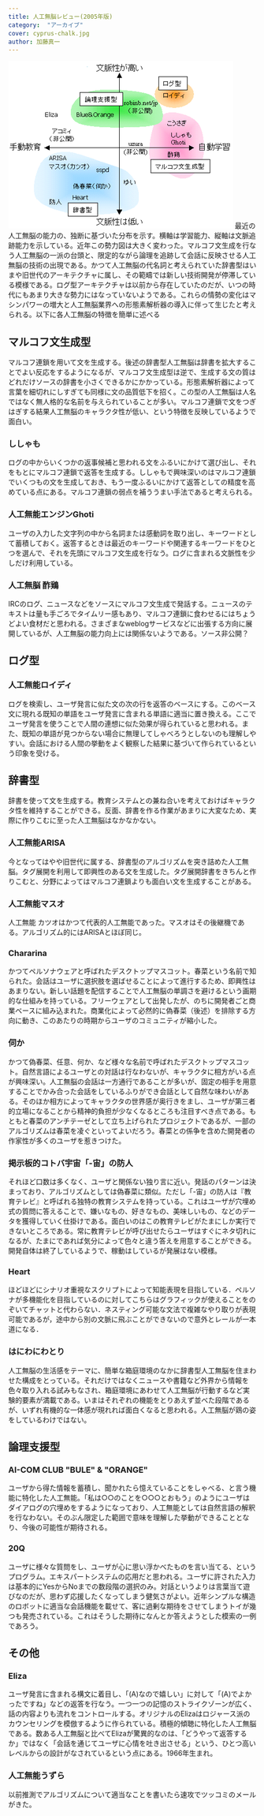 ```yaml
---
title: 人工無脳レビュー(2005年版)
category:  "アーカイブ"
cover: cyprus-chalk.jpg
author: 加藤真一
---
```


![人工無脳チャート](./munochart.gif)
最近の人工無脳の能力の、独断に基づいた分布を示す。横軸は学習能力、縦軸は文脈追跡能力を示している。近年この勢力図は大きく変わった。マルコフ文生成を行なう人工無脳の一派の台頭と、限定的ながら論理を追跡して会話に反映させる人工無脳の技術の出現である。かつて人工無脳の代名詞と考えられていた辞書型はいまや旧世代のアーキテクチャに属し、その範疇では新しい技術開発が停滞している模様である。ログ型アーキテクチャは以前から存在していたのだが、いつの時代にもあまり大きな勢力にはなっていないようである。これらの情勢の変化はマシンパワーの増大と人工無脳業界への形態素解析器の導入に伴って生じたと考えられる。以下に各人工無脳の特徴を簡単に述べる 

## マルコフ文生成型

マルコフ連鎖を用いて文を生成する。後述の辞書型人工無脳は辞書を拡大することでよい反応をするようになるが、マルコフ文生成型は逆で、生成する文の質はどれだけソースの辞書を小さくできるかにかかっている。形態素解析器によって言葉を細切れにしすぎても同様に文の品質低下を招く。この型の人工無脳は人名ではなく無人格的な名前を与えられていることが多い。マルコフ連鎖で文をつぎはぎする結果人工無脳のキャラクタ性が低い、という特徴を反映しているようで面白い。 

### ししゃも

ログの中からいくつかの返事候補と思われる文をふるいにかけて選び出し、それをもとにマルコフ連鎖で返答を生成する。ししゃもで興味深いのはマルコフ連鎖でいくつもの文を生成しておき、もう一度ふるいにかけて返答としての精度を高めている点にある。マルコフ連鎖の弱点を補ううまい手法であると考えられる。

### 人工無能エンジンGhoti

ユーザの入力した文字列の中から名詞または感動詞を取り出し、キーワードとして蓄積しておく。返答するときは最近のキーワードや関連するキーワードをひとつを選んで、それを先頭にマルコフ文生成を行なう。ログに含まれる文脈性を少しだけ利用している。

### 人工無脳 酢鶏

IRCのログ、ニュースなどをソースにマルコフ文生成で発話する。ニュースのテキストは量も手ごろでタイムリー感もあり、マルコフ連鎖に食わせるにはちょうどよい食材だと思われる。さまざまなweblogサービスなどに出張する方向に展開しているが、人工無脳の能力向上には関係ないようである。ソース非公開？ 

## ログ型

### 人工無能ロイディ

ログを検索し、ユーザ発言に似た文の次の行を返答のベースにする。このベース文に現れる既知の単語をユーザ発言に含まれる単語に適当に置き換える。ここでユーザ発言を使うことで人間の連想に似た効果が得られていると思われる。また、既知の単語が見つからない場合に無理してしゃべろうとしないのも理解しやすい。会話における人間の挙動をよく観察した結果に基づいて作られているという印象を受ける。

## 辞書型

辞書を使って文を生成する。教育システムとの兼ね合いを考えておけばキャラクタ性を維持することができる。反面、辞書を作る作業があまりに大変なため、実際に作りこむに至った人工無脳はなかなかない。 

### 人工無能ARISA

今となってはやや旧世代に属する、辞書型のアルゴリズムを突き詰めた人工無脳。タグ展開を利用して即興性のある文を生成した。タグ展開辞書をきちんと作りこむと、分野によってはマルコフ連鎖よりも面白い文を生成することがある。 

### 人工無能マスオ

人工無能 カツオはかつて代表的人工無能であった。マスオはその後継機である。アルゴリズム的にはARISAとほぼ同じ。 

### Chararina

かつてペルソナウェアと呼ばれたデスクトップマスコット。春菜という名前で知られた。会話はユーザに選択肢を選ばせることによって進行するため、即興性はあまりない。新しい話題を配信することで人工無脳の単調さを避けるという画期的な仕組みを持っている。フリーウェアとして出発したが、のちに開発者ごと商業ベースに組み込まれた。商業化によって必然的に偽春菜（後述）を排除する方向に動き、このあたりの時期からユーザのコミュニティが縮小した。

### 伺か

かつて偽春菜、任意、何か、など様々な名前で呼ばれたデスクトップマスコット。自然言語によるユーザとの対話は行なわないが、キャラクタに相方がいる点が興味深い。人工無脳の会話は一方通行であることが多いが、固定の相手を用意することでかみ合った会話をしているふりができ会話として自然な味わいがある。そのほか相方によってキャラクタの世界感が奥行きをまし、ユーザが第三者的立場になることから精神的負担が少なくなるところも注目すべき点である。もともと春菜のアンチテーゼとして立ち上げられたプロジェクトであるが、一部のアルゴリズムは春菜を凌ぐといってよいだろう。春菜との係争を含めた開発者の作家性が多くのユーザを惹きつけた。 

### 掲示板的コトバ宇宙「-宙」の防人

それほど口数は多くなく、ユーザと関係ない独り言に近い。発話のパターンは決まっており、アルゴリズムとしては偽春菜に類似。ただし「-宙」の防人は『教育テレビ』と呼ばれる独特の教育システムを持っている。これはユーザが穴埋め式の質問に答えることで、嫌いなもの、好きなもの、美味しいもの、などのデータを獲得していく仕掛けである。面白いのはこの教育テレビがたまにしか実行できないところである。常に教育テレビが呼び出せたらユーザはすぐにネタ切れになるが、たまにであれば気分によって色々と違う答えを用意することができる。開発自体は終了しているようで、稼動はしているが発展はない模様。

### Heart

ほどほどにシナリオ重視なスクリプトによって知能表現を目指している．ペルソナが多機能化を目指しているのに対してこちらはグラフィックが使えることをのぞいてチャットと代わらない．ネスティング可能な文法で複雑なやり取りが表現可能であるが，途中から別の文脈に飛ぶことができないので意外とレールが一本道になる．

### はにわにわとり

人工無脳の生活感をテーマに、簡単な箱庭環境のなかに辞書型人工無脳を住まわせた構成をとっている。それだけではなくニュースや書籍など外界から情報を色々取り入れる試みもなされ、箱庭環境にあわせて人工無脳が行動するなど実験的要素が満載である。いまはそれぞれの機能をとりあえず並べた段階であるが、いずれ有機的な一体感が現れれば面白くなると思われる。人工無脳が鶏の姿をしているわけではない。

## 論理支援型

### AI-COM CLUB "BULE" & "ORANGE"

ユーザから得た情報を蓄積し、聞かれたら憶えていることをしゃべる、と言う機能に特化した人工無能。「私は○○のことを○○○とおもう」のようにユーザはダイアログの穴埋めをするようになっており、人工無能としては自然言語の解釈を行なわない。そのぶん限定した範囲で意味を理解した挙動ができることとなり、今後の可能性が期待される。

### 20Q

ユーザに様々な質問をし、ユーザが心に思い浮かべたものを言い当てる、というプログラム。エキスパートシステムの応用だと思われる。ユーザに許された入力は基本的にYesからNoまでの数段階の選択のみ。対話というよりは言葉当て遊びなのだが、思わず応援したくなってしまう健気さがよい。近年シンプルな構造のロボットに適当な会話機能を載せて、客に過剰な期待をさせてしまうトイが幾つも発売されている。これはそうした期待になんとか答えようとした模索の一例であろう。 

## その他

### Eliza

ユーザ発言に含まれる構文に着目し、「(A)なので嬉しい」に対して「(A)でよかったですね」などの返答を行なう。一つ一つの記憶のストライクゾーンが広く、話の内容よりも流れをコントロールする。オリジナルのElizaはロジャース派のカウンセリングを模倣するように作られている。積極的傾聴に特化した人工無脳である。数ある人工無脳と比べてElizaが驚異的なのは、「どうやって返答するか」ではなく「会話を通じてユーザに心情を吐き出させる」という、ひとつ高いレベルからの設計がなされているという点にある。1966年生まれ。 

### 人工無能うずら

以前推測でアルゴリズムについて適当なことを書いたら速攻でツッコミのメールがきた。

